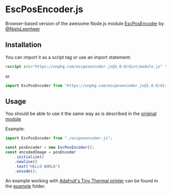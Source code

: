 # EscPosEncoder.js

Browser-based version of the awesome Node.js module [EscPosEncoder](https://github.com/NielsLeenheer/EscPosEncoder) by [@NielsLeenheer](https://github.com/NielsLeenheer)

## Installation

You can import it as a script tag or use an import statement:

```html
<script src="https://unpkg.com/escposencoder.js@1.0.0/dist/module.js" type="module"></script>
```

or 

```js
import EscPosEncoder from "https://unpkg.com/escposencoder.js@1.0.0/dist/module.js";
```

## Usage

You should be able to use it the same way as is described in the [original module](https://github.com/NielsLeenheer/EscPosEncoder)

Example:

```js
import EscPosEncoder from "./escposencoder.js";

const posEncoder = new EscPosEncoder();
const encodedImage = posEncoder
    .initialize()
    .newline()
    .text("HELLO WORLD")
    .encode();
```

An example working with [Adafruit's Tiny Thermal printer](https://www.adafruit.com/product/2751#:~:text=Tiny%20Thermal%20Receipt%20Printer%20%2D%20TTL,fun%20DIY%20electronics%20and%20kits) can be found in the [example](./example) folder.
